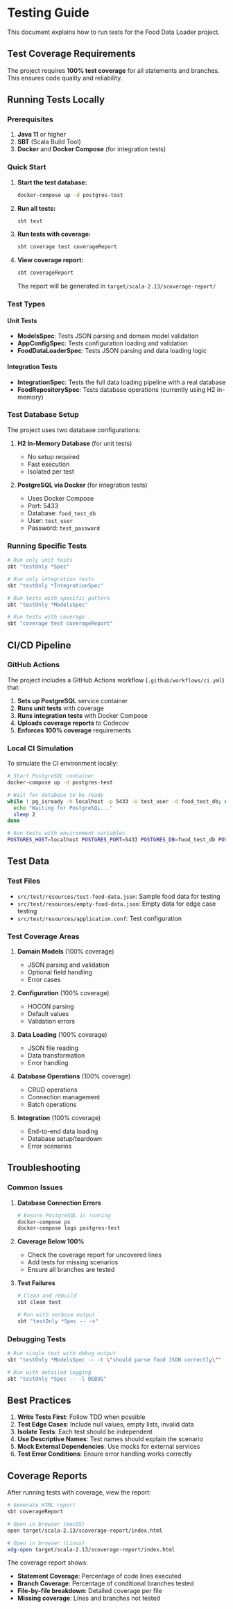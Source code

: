 # Testing Guide

This document explains how to run tests for the Food Data Loader project.

## Test Coverage Requirements

The project requires **100% test coverage** for all statements and branches. This ensures code quality and reliability.

## Running Tests Locally

### Prerequisites

1. **Java 11** or higher
2. **SBT** (Scala Build Tool)
3. **Docker** and **Docker Compose** (for integration tests)

### Quick Start

1. **Start the test database:**
   ```bash
   docker-compose up -d postgres-test
   ```

2. **Run all tests:**
   ```bash
   sbt test
   ```

3. **Run tests with coverage:**
   ```bash
   sbt coverage test coverageReport
   ```

4. **View coverage report:**
   ```bash
   sbt coverageReport
   ```
   The report will be generated in `target/scala-2.13/scoverage-report/`

### Test Types

#### Unit Tests
- **ModelsSpec**: Tests JSON parsing and domain model validation
- **AppConfigSpec**: Tests configuration loading and validation
- **FoodDataLoaderSpec**: Tests JSON parsing and data loading logic

#### Integration Tests
- **IntegrationSpec**: Tests the full data loading pipeline with a real database
- **FoodRepositorySpec**: Tests database operations (currently using H2 in-memory)

### Test Database Setup

The project uses two database configurations:

1. **H2 In-Memory Database** (for unit tests)
   - No setup required
   - Fast execution
   - Isolated per test

2. **PostgreSQL via Docker** (for integration tests)
   - Uses Docker Compose
   - Port: 5433
   - Database: `food_test_db`
   - User: `test_user`
   - Password: `test_password`

### Running Specific Tests

```bash
# Run only unit tests
sbt "testOnly *Spec"

# Run only integration tests
sbt "testOnly *IntegrationSpec"

# Run tests with specific pattern
sbt "testOnly *ModelsSpec"

# Run tests with coverage
sbt "coverage test coverageReport"
```

## CI/CD Pipeline

### GitHub Actions

The project includes a GitHub Actions workflow (`.github/workflows/ci.yml`) that:

1. **Sets up PostgreSQL** service container
2. **Runs unit tests** with coverage
3. **Runs integration tests** with Docker Compose
4. **Uploads coverage reports** to Codecov
5. **Enforces 100% coverage** requirements

### Local CI Simulation

To simulate the CI environment locally:

```bash
# Start PostgreSQL container
docker-compose up -d postgres-test

# Wait for database to be ready
while ! pg_isready -h localhost -p 5433 -U test_user -d food_test_db; do
  echo "Waiting for PostgreSQL..."
  sleep 2
done

# Run tests with environment variables
POSTGRES_HOST=localhost POSTGRES_PORT=5433 POSTGRES_DB=food_test_db POSTGRES_USER=test_user POSTGRES_PASSWORD=test_password sbt test
```

## Test Data

### Test Files

- `src/test/resources/test-food-data.json`: Sample food data for testing
- `src/test/resources/empty-food-data.json`: Empty data for edge case testing
- `src/test/resources/application.conf`: Test configuration

### Test Coverage Areas

1. **Domain Models** (100% coverage)
   - JSON parsing and validation
   - Optional field handling
   - Error cases

2. **Configuration** (100% coverage)
   - HOCON parsing
   - Default values
   - Validation errors

3. **Data Loading** (100% coverage)
   - JSON file reading
   - Data transformation
   - Error handling

4. **Database Operations** (100% coverage)
   - CRUD operations
   - Connection management
   - Batch operations

5. **Integration** (100% coverage)
   - End-to-end data loading
   - Database setup/teardown
   - Error scenarios

## Troubleshooting

### Common Issues

1. **Database Connection Errors**
   ```bash
   # Ensure PostgreSQL is running
   docker-compose ps
   docker-compose logs postgres-test
   ```

2. **Coverage Below 100%**
   - Check the coverage report for uncovered lines
   - Add tests for missing scenarios
   - Ensure all branches are tested

3. **Test Failures**
   ```bash
   # Clean and rebuild
   sbt clean test
   
   # Run with verbose output
   sbt "testOnly *Spec -- -v"
   ```

### Debugging Tests

```bash
# Run single test with debug output
sbt "testOnly *ModelsSpec -- -t \"should parse food JSON correctly\""

# Run with detailed logging
sbt "testOnly *Spec -- -l DEBUG"
```

## Best Practices

1. **Write Tests First**: Follow TDD when possible
2. **Test Edge Cases**: Include null values, empty lists, invalid data
3. **Isolate Tests**: Each test should be independent
4. **Use Descriptive Names**: Test names should explain the scenario
5. **Mock External Dependencies**: Use mocks for external services
6. **Test Error Conditions**: Ensure error handling works correctly

## Coverage Reports

After running tests with coverage, view the report:

```bash
# Generate HTML report
sbt coverageReport

# Open in browser (macOS)
open target/scala-2.13/scoverage-report/index.html

# Open in browser (Linux)
xdg-open target/scala-2.13/scoverage-report/index.html
```

The coverage report shows:
- **Statement Coverage**: Percentage of code lines executed
- **Branch Coverage**: Percentage of conditional branches tested
- **File-by-file breakdown**: Detailed coverage per file
- **Missing coverage**: Lines and branches not tested 